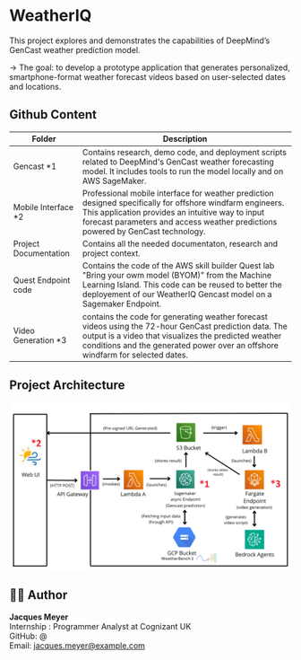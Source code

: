 # WeatherIQ

This project explores and demonstrates the capabilities of DeepMind’s GenCast weather prediction model.  

→ The goal: to develop a prototype application that generates personalized, smartphone-format weather forecast videos based on user-selected dates and locations. 

## Github Content 

| Folder                                        | Description                                                                 |
|------------------------------------------|-----------------------------------------------------------------------------|
| Gencast *1                     | Contains research, demo code, and deployment scripts related to DeepMind's GenCast weather forecasting model. It includes tools to run the model locally and on AWS SageMaker. |
| Mobile Interface *2         | Professional mobile interface for weather prediction designed specifically for offshore windfarm engineers. This application provides an intuitive way to input forecast parameters and access weather predictions powered by GenCast technology.  |
| Project Documentation               | Contains all the needed documentaton, research and project context.   |
| Quest Endpoint code          | Contains the code of the AWS skill builder Quest lab "Bring your owm model (BYOM)" from the Machine Learning Island. This code can be reused to better the deployement of our WeatherIQ Gencast model on a Sagemaker Endpoint.                   |
| Video Generation *3 | contains the code for generating weather forecast videos using the 72-hour GenCast prediction data. The output is a video that visualizes the predicted weather conditions and the generated power over an offshore windfarm for selected dates. |

## Project Architecture

![Project Architecture](Project_Documentation/Project_Architecture.png)


## 👨‍💻 Author

**Jacques Meyer**  
Internship : Programmer Analyst at Cognizant UK  
GitHub: @  
Email: jacques.meyer@example.com




